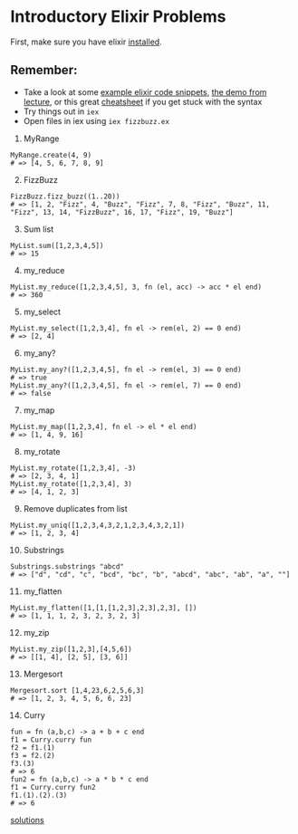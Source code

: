 # Introductory Elixir Problems

First, make sure you have elixir [installed](http://elixir-lang.org/install.html).

## Remember:

+ Take a look at some [example elixir code snippets](./demos/intro_elixir_code_demo.md), [the demo from lecture](./demos/lecture_demo.ex), or this great [cheatsheet](https://www.dropbox.com/s/lr1t87rw4wfnyb3/elixir-cheat-sheet-v2.pdf?dl=0) if you get stuck with the syntax
+ Try things out in `iex`
+ Open files in iex using `iex fizzbuzz.ex`

1. MyRange
```
MyRange.create(4, 9)
# => [4, 5, 6, 7, 8, 9]
```

2. FizzBuzz
```
FizzBuzz.fizz_buzz((1..20))
# => [1, 2, "Fizz", 4, "Buzz", "Fizz", 7, 8, "Fizz", "Buzz", 11, "Fizz", 13, 14, "FizzBuzz", 16, 17, "Fizz", 19, "Buzz"]
```

3. Sum list
```
MyList.sum([1,2,3,4,5])
# => 15
```

4. my_reduce
```
MyList.my_reduce([1,2,3,4,5], 3, fn (el, acc) -> acc * el end)
# => 360
```

5. my_select
```
MyList.my_select([1,2,3,4], fn el -> rem(el, 2) == 0 end)
# => [2, 4]
```

6. my_any?
```
MyList.my_any?([1,2,3,4,5], fn el -> rem(el, 3) == 0 end)
# => true
MyList.my_any?([1,2,3,4,5], fn el -> rem(el, 7) == 0 end)
# => false
```

7. my_map
```
MyList.my_map([1,2,3,4], fn el -> el * el end)
# => [1, 4, 9, 16]
```

8. my_rotate
```
MyList.my_rotate([1,2,3,4], -3)
# => [2, 3, 4, 1]
MyList.my_rotate([1,2,3,4], 3)
# => [4, 1, 2, 3]
```

9. Remove duplicates from list
```
MyList.my_uniq([1,2,3,4,3,2,1,2,3,4,3,2,1])
# => [1, 2, 3, 4]
```

10. Substrings
```
Substrings.substrings "abcd"
# => ["d", "cd", "c", "bcd", "bc", "b", "abcd", "abc", "ab", "a", ""]
```
11. my_flatten
```
MyList.my_flatten([1,[1,[1,2,3],2,3],2,3], [])
# => [1, 1, 1, 2, 3, 2, 3, 2, 3]
```

12. my_zip
```
MyList.my_zip([1,2,3],[4,5,6])
# => [[1, 4], [2, 5], [3, 6]]
```

13. Mergesort
```
Mergesort.sort [1,4,23,6,2,5,6,3]
# => [1, 2, 3, 4, 5, 6, 6, 23]
```

14. Curry
```
fun = fn (a,b,c) -> a + b + c end
f1 = Curry.curry fun
f2 = f1.(1)
f3 = f2.(2)
f3.(3)
# => 6
fun2 = fn (a,b,c) -> a * b * c end
f1 = Curry.curry fun2
f1.(1).(2).(3)
# => 6
```

[solutions](./intro_elixir_solutions.ex)
